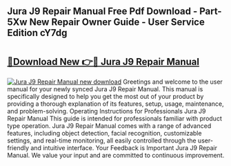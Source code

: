## Jura J9 Repair Manual Free Pdf Download - Part-5Xw New Repair Owner Guide - User Service Edition cY7dg

# <h2><a href="http://bc77357.oget.top/?id=Jura+J9+Repair+Manual">🔗Download New 👉🔴 Jura J9 Repair Manual</a></h2>

[![Jura J9 Repair Manual new download](https://i.imgur.com/5g1atiW.png)](http://bc77357.oget.top/?id=Jura+J9+Repair+Manual)
Greetings and welcome to the user manual for your newly synced Jura J9 Repair Manual. This manual is specifically designed to help you get the most out of your product by providing a thorough explanation of its features, setup, usage, maintenance, and problem-solving. Operating Instructions for Professionals Jura J9 Repair Manual This guide is intended for professionals familiar with product type operation. Jura J9 Repair Manual comes with a range of advanced features, including object detection, facial recognition, customizable settings, and real-time monitoring, all easily controlled through the user-friendly and intuitive interface. Your Feedback is Important Jura J9 Repair Manual. We value your input and are committed to continuous improvement.

